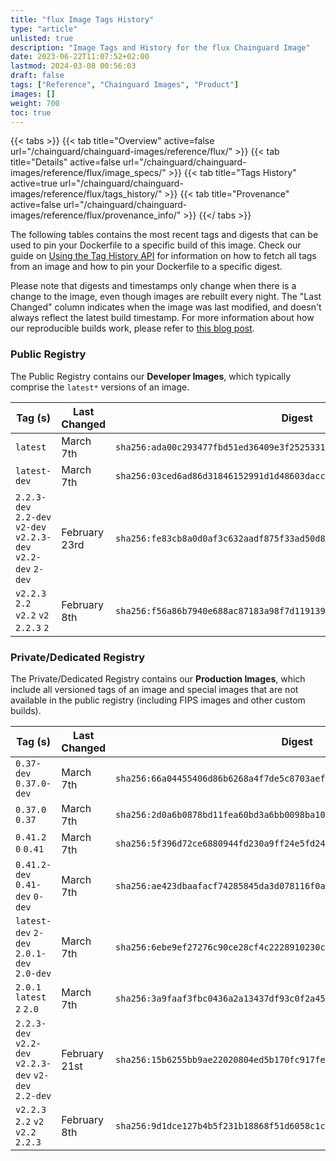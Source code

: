 ```yaml
---
title: "flux Image Tags History"
type: "article"
unlisted: true
description: "Image Tags and History for the flux Chainguard Image"
date: 2023-06-22T11:07:52+02:00
lastmod: 2024-03-08 00:56:03
draft: false
tags: ["Reference", "Chainguard Images", "Product"]
images: []
weight: 700
toc: true
---
```


{{< tabs >}}
{{< tab title="Overview" active=false url="/chainguard/chainguard-images/reference/flux/" >}}
{{< tab title="Details" active=false url="/chainguard/chainguard-images/reference/flux/image_specs/" >}}
{{< tab title="Tags History" active=true url="/chainguard/chainguard-images/reference/flux/tags_history/" >}}
{{< tab title="Provenance" active=false url="/chainguard/chainguard-images/reference/flux/provenance_info/" >}}
{{</ tabs >}}

The following tables contains the most recent tags and digests that can be used to pin your Dockerfile to a specific build of this image. Check our guide on [Using the Tag History API](/chainguard/chainguard-images/using-the-tag-history-api/) for information on how to fetch all tags from an image and how to pin your Dockerfile to a specific digest.

Please note that digests and timestamps only change when there is a change to the image, even though images are rebuilt every night. The "Last Changed" column indicates when the image was last modified, and doesn't always reflect the latest build timestamp. For more information about how our reproducible builds work, please refer to [this blog post](https://www.chainguard.dev/unchained/reproducing-chainguards-reproducible-image-builds).

### Public Registry
The Public Registry contains our **Developer Images**, which typically comprise the `latest*` versions of an image.

| Tag (s)                                                         | Last Changed  | Digest                                                                    |
|-----------------------------------------------------------------|---------------|---------------------------------------------------------------------------|
|  `latest`                                                       | March 7th     | `sha256:ada00c293477fbd51ed36409e3f252533148bca7fc37da9447cc351d55b6c4ac` |
|  `latest-dev`                                                   | March 7th     | `sha256:03ced6ad86d31846152991d1d48603daccebb584770f29bdb107fb0df7079c24` |
|  `2.2.3-dev` `2.2-dev` `v2-dev` `v2.2.3-dev` `v2.2-dev` `2-dev` | February 23rd | `sha256:fe83cb8a0d0af3c632aadf875f33ad50d8ca4aa160babd2dab13389b3fcf5ad1` |
|  `v2.2.3` `2.2` `v2.2` `v2` `2.2.3` `2`                         | February 8th  | `sha256:f56a86b7940e688ac87183a98f7d11913911453c25bbf27da06e6bd45c18bffa` |


### Private/Dedicated Registry
The Private/Dedicated Registry contains our **Production Images**, which include all versioned tags of an image and special images that are not available in the public registry (including FIPS images and other custom builds).

| Tag (s)                                                 | Last Changed  | Digest                                                                    |
|---------------------------------------------------------|---------------|---------------------------------------------------------------------------|
|  `0.37-dev` `0.37.0-dev`                                | March 7th     | `sha256:66a04455406d86b6268a4f7de5c8703aef0e65c9dbb581fbf310d5639a84176c` |
|  `0.37.0` `0.37`                                        | March 7th     | `sha256:2d0a6b0878bd11fea60bd3a6bb0098ba102c810cf483dff436e93062e52470a8` |
|  `0.41.2` `0` `0.41`                                    | March 7th     | `sha256:5f396d72ce6880944fd230a9ff24e5fd249af569226d2dca6256c9bc748f0b55` |
|  `0.41.2-dev` `0.41-dev` `0-dev`                        | March 7th     | `sha256:ae423dbaafacf74285845da3d078116f0a83f4592da8fdcc44d68e03bec5ac49` |
|  `latest-dev` `2-dev` `2.0.1-dev` `2.0-dev`             | March 7th     | `sha256:6ebe9ef27276c90ce28cf4c2228910230cbad758135461529b27cca45e54b0f6` |
|  `2.0.1` `latest` `2` `2.0`                             | March 7th     | `sha256:3a9faaf3fbc0436a2a13437df93c0f2a451390e7d4a856e76381f95fd27f24ca` |
|  `2.2.3-dev` `v2.2-dev` `v2.2.3-dev` `v2-dev` `2.2-dev` | February 21st | `sha256:15b6255bb9ae22020804ed5b170fc917fe098da5c788faf0b6ffdf79297c0e0d` |
|  `v2.2.3` `2.2` `v2` `v2.2` `2.2.3`                     | February 8th  | `sha256:9d1dce127b4b5f231b18868f51d6058c1cd1a754dd92060506f13761d4b026b2` |

